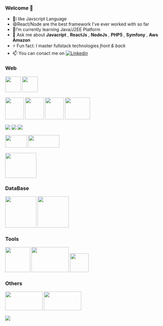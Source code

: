 ### Welcome  👋 

- 🌱I like Javscript Language
- 😄React/Node are the best framework I've ever worked with so far
-  🔭I’m currently learning Java/J2EE Platform
-  💬 Ask me about **Javacript** , **ReactJs** , **NodeJs** ,  **PHP5** , **Symfony** , **Aws Amazon**
- ⚡ Fun fact: I master fullstack technologies *front & back*
- 📫 You can conact me on <a href="https://www.linkedin.com/in/ines-attia/">  <img alt="Linkedin" src="https://img.shields.io/badge/linkedin-0077B5?logo=linkedin&logoColor=white&style=for-the-badge"/>
</a>


### Web

<img src= "https://user-images.githubusercontent.com/7713399/182631290-fd485dd0-581f-4dff-80e3-bc1490131e7a.png"  width="50" height="50"/>  <img src="https://user-images.githubusercontent.com/7713399/182627606-6403f987-e192-4dab-b2ac-1b721c34c8ce.png" width="50" height="50"/> 

<img src="https://user-images.githubusercontent.com/7713399/182624004-5114d5b2-0b31-4deb-9a71-328e2e0ce6ff.png"  width="60" height="70"/>  <img src= "https://user-images.githubusercontent.com/7713399/182623290-6a9aa7ed-33b0-4968-aeae-41928d30911f.jpg"  width="60" height="70"/>    <img src="https://user-images.githubusercontent.com/7713399/182624416-06552957-a4f7-4243-adb1-00511cdba26f.png"  width="60" height="70"/>   <img src="https://user-images.githubusercontent.com/7713399/182625132-df9ae40e-d5d2-410d-bc49-39766334c2f6.png"   width="80" height="70"/>

<img src= "https://img.shields.io/badge/HTML5-E34F26?style=for-the-badge&logo=html5&logoColor=white"/> <img src= "https://img.shields.io/badge/CSS3-1572B6?style=for-the-badge&logo=css3&logoColor=white"/> <img src="https://img.shields.io/badge/Bootstrap-563D7C?style=for-the-badge&logo=bootstrap&logoColor=white"/>

<img src="https://user-images.githubusercontent.com/7713399/182615335-87a7dcd7-204f-4a8d-8f2f-a1ec27dfdd1c.svg" width="70" height="40" >  <img src="https://user-images.githubusercontent.com/7713399/182618368-174bdf84-6ff9-4c3a-990f-749806250470.png" width="100" height="40" >

<img src="https://user-images.githubusercontent.com/7713399/182629378-ee5f0d93-2e30-470b-8a25-a79f00bf7c95.png" width="100" height="80" > 

### DataBase

<img src="https://user-images.githubusercontent.com/7713399/182627133-0ed34ae2-243b-4fbb-8698-e0efd4d10903.png"  width="100" height="100"/> <img src="https://user-images.githubusercontent.com/7713399/182628068-29d20260-c056-425c-b094-03501045cc92.png" width="100" height="100"/>

### Tools
  <img src= "https://user-images.githubusercontent.com/7713399/182631385-d7ff9680-6db9-4097-be0b-838f9228011a.png"  width="80" height="80"/>  <img src= "https://user-images.githubusercontent.com/7713399/182632131-af6d27c7-da0f-4b9f-b058-341b1fea6002.png"  width="120" height="80"/>  <img src= "https://user-images.githubusercontent.com/7713399/182629760-ec28c8b1-f9f5-4305-a1e2-84603ca6a666.png" width="60" height="60"/>

### Others
  <img src="https://user-images.githubusercontent.com/7713399/182633041-de10796c-f777-4334-9be7-e5091f5ce862.png"  width="120" height="60"/> <img src= "https://user-images.githubusercontent.com/7713399/182619156-9709c78b-ab42-4c4f-978d-ec4689c7367b.png" width="120" height="60">






<img src="https://github-readme-stats.vercel.app/api?username=wesines&&show_icons=true&title_color=ffffff&icon_color=bb2acf&text_color=daf7dc&bg_color=151515">

